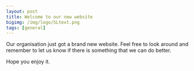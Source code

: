 ```yaml
---
layout: post
title: Welcome to our new website
bigimg: /img/logo/SLtext.png
tags: [general]
---
```


Our organisation just got a brand new website. Feel free to look around and remember to let us know if there is something that we can do better.

Hope you enjoy it.
